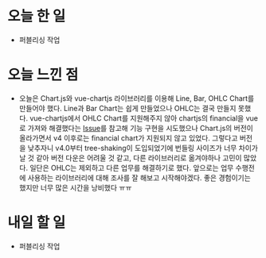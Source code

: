 # 오늘 한 일

-   퍼블리싱 작업

# 오늘 느낀 점

-   오늘은 Chart.js와 vue-chartjs 라이브러리를 이용해 Line, Bar, OHLC Chart를 만들어야 했다. Line과 Bar Chart는 쉽게 만들었으나 OHLC는 결국 만들지 못했다. vue-chartjs에서 OHLC Chart를 지원해주지 않아 chartjs의 financial을 vue로 가져와 해결했다는 [Issue](https://github.com/apertureless/vue-chartjs/issues/481)를 참고해 기능 구현을 시도했으나 Chart.js의 버전이 올라가면서 v4 이후로는 financial chart가 지원되지 않고 있었다. 그렇다고 버전을 낮추자니 v4.0부터 tree-shaking이 도입되었기에 번들링 사이즈가 너무 차이가 날 것 같아 버전 다운은 어려울 것 같고, 다른 라이브러리로 옮겨야하나 고민이 많았다. 일단은 OHLC는 제외하고 다른 업무를 해결하기로 했다. 앞으로는 업무 수행전에 사용하는 라이브러리에 대해 조사를 잘 해보고 시작해야겠다. 좋은 경험이기는 했지만 너무 많은 시간을 낭비했다 ㅠㅠ

# 내일 할 일

-  퍼블리싱 작업